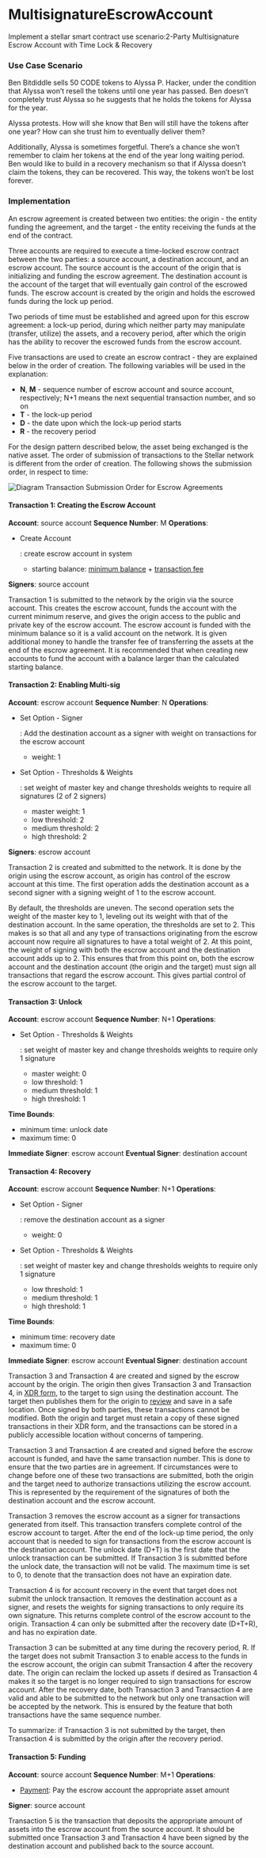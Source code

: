 # MultisignatureEscrowAccount
Implement a stellar smart contract use scenario:2-Party Multisignature Escrow Account with Time Lock & Recovery 

### Use Case Scenario

Ben Bitdiddle sells 50 CODE tokens to Alyssa P. Hacker, under the condition that Alyssa won’t resell the tokens until one year has passed. Ben doesn’t completely trust Alyssa so he suggests that he holds the tokens for Alyssa for the year.

Alyssa protests. How will she know that Ben will still have the tokens after one year? How can she trust him to eventually deliver them?

Additionally, Alyssa is sometimes forgetful. There’s a chance she won’t remember to claim her tokens at the end of the year long waiting period. Ben would like to build in a recovery mechanism so that if Alyssa doesn’t claim the tokens, they can be recovered. This way, the tokens won’t be lost forever.

### Implementation

An escrow agreement is created between two entities: the origin - the entity funding the agreement, and the target - the entity receiving the funds at the end of the contract.

Three accounts are required to execute a time-locked escrow contract between the two parties: a source account, a destination account, and an escrow account. The source account is the account of the origin that is initializing and funding the escrow agreement. The destination account is the account of the target that will eventually gain control of the escrowed funds. The escrow account is created by the origin and holds the escrowed funds during the lock up period.

Two periods of time must be established and agreed upon for this escrow agreement: a lock-up period, during which neither party may manipulate (transfer, utilize) the assets, and a recovery period, after which the origin has the ability to recover the escrowed funds from the escrow account.

Five transactions are used to create an escrow contract - they are explained below in the order of creation. The following variables will be used in the explanation:

- **N**, **M** - sequence number of escrow account and source account, respectively; N+1 means the next sequential transaction number, and so on
- **T** - the lock-up period
- **D** - the date upon which the lock-up period starts
- **R** - the recovery period

For the design pattern described below, the asset being exchanged is the native asset. The order of submission of transactions to the Stellar network is different from the order of creation. The following shows the submission order, in respect to time:

![Diagram Transaction Submission Order for Escrow Agreements](https://www.stellar.org/developers/guides/walkthroughs/assets/ssc-escrow.png)

#### Transaction 1: Creating the Escrow Account

**Account**: source account
**Sequence Number**: M
**Operations**:

- Create Account

  : create escrow account in system

  - starting balance: [minimum balance](https://www.stellar.org/developers/guides/concepts/fees.html#minimum-account-balance) + [transaction fee](https://www.stellar.org/developers/guides/concepts/fees.html#transaction-fee)

**Signers**: source account

Transaction 1 is submitted to the network by the origin via the source account. This creates the escrow account, funds the account with the current minimum reserve, and gives the origin access to the public and private key of the escrow account. The escrow account is funded with the minimum balance so it is a valid account on the network. It is given additional money to handle the transfer fee of transferring the assets at the end of the escrow agreement. It is recommended that when creating new accounts to fund the account with a balance larger than the calculated starting balance.

#### Transaction 2: Enabling Multi-sig

**Account**: escrow account
**Sequence Number**: N
**Operations**:

- Set Option - Signer

  : Add the destination account as a signer with weight on transactions for the escrow account

  - weight: 1

- Set Option - Thresholds & Weights

  : set weight of master key and change thresholds weights to require all signatures (2 of 2 signers)

  - master weight: 1
  - low threshold: 2
  - medium threshold: 2
  - high threshold: 2

**Signers**: escrow account

Transaction 2 is created and submitted to the network. It is done by the origin using the escrow account, as origin has control of the escrow account at this time. The first operation adds the destination account as a second signer with a signing weight of 1 to the escrow account.

By default, the thresholds are uneven. The second operation sets the weight of the master key to 1, leveling out its weight with that of the destination account. In the same operation, the thresholds are set to 2. This makes is so that all and any type of transactions originating from the escrow account now require all signatures to have a total weight of 2. At this point, the weight of signing with both the escrow account and the destination account adds up to 2. This ensures that from this point on, both the escrow account and the destination account (the origin and the target) must sign all transactions that regard the escrow account. This gives partial control of the escrow account to the target.

#### Transaction 3: Unlock

**Account**: escrow account
**Sequence Number**: N+1
**Operations**:

- Set Option - Thresholds & Weights

  : set weight of master key and change thresholds weights to require only 1 signature

  - master weight: 0
  - low threshold: 1
  - medium threshold: 1
  - high threshold: 1

**Time Bounds**:

- minimum time: unlock date
- maximum time: 0

**Immediate Signer**: escrow account
**Eventual Signer**: destination account

#### Transaction 4: Recovery

**Account**: escrow account
**Sequence Number**: N+1
**Operations**:

- Set Option - Signer

  : remove the destination account as a signer

  - weight: 0

- Set Option - Thresholds & Weights

  : set weight of master key and change thresholds weights to require only 1 signature

  - low threshold: 1
  - medium threshold: 1
  - high threshold: 1

**Time Bounds**:

- minimum time: recovery date
- maximum time: 0

**Immediate Signer**: escrow account
**Eventual Signer**: destination account

Transaction 3 and Transaction 4 are created and signed by the escrow account by the origin. The origin then gives Transaction 3 and Transaction 4, in [XDR form](https://www.stellar.org/developers/horizon/reference/xdr.html), to the target to sign using the destination account. The target then publishes them for the origin to [review](https://www.stellar.org/laboratory/#xdr-viewer?type=TransactionEnvelope&network=test) and save in a safe location. Once signed by both parties, these transactions cannot be modified. Both the origin and target must retain a copy of these signed transactions in their XDR form, and the transactions can be stored in a publicly accessible location without concerns of tampering.

Transaction 3 and Transaction 4 are created and signed before the escrow account is funded, and have the same transaction number. This is done to ensure that the two parties are in agreement. If circumstances were to change before one of these two transactions are submitted, both the origin and the target need to authorize transactions utilizing the escrow account. This is represented by the requirement of the signatures of both the destination account and the escrow account.

Transaction 3 removes the escrow account as a signer for transactions generated from itself. This transaction transfers complete control of the escrow account to target. After the end of the lock-up time period, the only account that is needed to sign for transactions from the escrow account is the destination account. The unlock date (D+T) is the first date that the unlock transaction can be submitted. If Transaction 3 is submitted before the unlock date, the transaction will not be valid. The maximum time is set to 0, to denote that the transaction does not have an expiration date.

Transaction 4 is for account recovery in the event that target does not submit the unlock transaction. It removes the destination account as a signer, and resets the weights for signing transactions to only require its own signature. This returns complete control of the escrow account to the origin. Transaction 4 can only be submitted after the recovery date (D+T+R), and has no expiration date.

Transaction 3 can be submitted at any time during the recovery period, R. If the target does not submit Transaction 3 to enable access to the funds in the escrow account, the origin can submit Transaction 4 after the recovery date. The origin can reclaim the locked up assets if desired as Transaction 4 makes it so the target is no longer required to sign transactions for escrow account. After the recovery date, both Transaction 3 and Transaction 4 are valid and able to be submitted to the network but only one transaction will be accepted by the network. This is ensured by the feature that both transactions have the same sequence number.

To summarize: if Transaction 3 is not submitted by the target, then Transaction 4 is submitted by the origin after the recovery period.

#### Transaction 5: Funding

**Account**: source account
**Sequence Number**: M+1
**Operations**:

- [Payment](https://www.stellar.org/developers/guides/concepts/list-of-operations.html#payment): Pay the escrow account the appropriate asset amount

**Signer**: source account

Transaction 5 is the transaction that deposits the appropriate amount of assets into the escrow account from the source account. It should be submitted once Transaction 3 and Transaction 4 have been signed by the destination account and published back to the source account.
